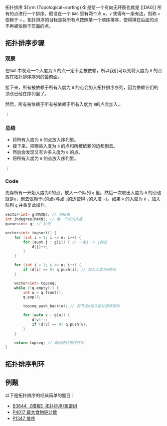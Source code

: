 拓扑排序 ${\rm (Topological~sorting)}$ 是给一个有向无环图也就是 [[DAG]] 所有的点进行一个排序。假设在一个 `DAG` 里有两个点 `u`，`v` 使得有一条有边，则称 `v` 依赖于 `u` 。拓扑排序的目标是将所有点按照某一个顺序排序，使得排在后面的点不再被依赖于前面的点。

## 拓扑排序步骤
### 观察
在`DAG` 中发现一个入度为 `0` 的点一定不会被依赖，所以我们可以先将入度为 `0` 的点放在拓扑排序序列的最前面。

接下来，所有被依赖于所有入度为 `0` 的点会加入拓扑排序序列，因为依赖它们的顶点已经在序列里了。

然后，所有被依赖于所有被依赖于所有入度为 `0`的点会加入$\dots$

$\vdots$
### 总结
- 将所有入度为 `0` 的点放入序列里。
- 接下来，把哪些入度为 `0` 的点和所被依赖的边都删去。
- 然后会发现又有许多入度为 `0` 的点。
- 将所有入度为 `0` 的点放入序列里。

$\vdots$
### Code
先存所有一开始入度为0的点，放入一个队列 `q` 里。然后一次取出入度为 `0` 的点也就是`u`，删去依赖于`u`的点`v`与点 `u`的边使得 `v`的入度 `-1`。如果 `v` 的入度为 `0` ，加入队列 `q` 并重复此操作。
```cpp
vector<int> g[MAXN]; // 邻接表
int indegree[MAXN]; // 每一个点的入度
queue<int> q; // 队列

vector<int> topsort() {
	for (int i = 1; i <= n; i++) {
		for (auot j : g[i]) { // 一条i -> j的边
			d[j]++;
		}
	}

	for (int i = 1; i <= n; i++) {
		if (d[i] == 0) q.push(i); // 加入入度为0的点
	}

	vector<int> topseq;
	while (!q.empty()) {
		int u = q.front();
		q.pop();

		topseq.push_back(u); // 将节点u加入拓扑排序序列

		for (auto v : g[u]) {
			d[v]--;
			if (d[v] == 0) q.push(v);
		}
	}

	return topseq; // 返回拓扑排序序列
}
```
## 拓扑排序判环
## 例题
以下是拓扑排序的经典简单的题目：

- [B3644 【模板】拓扑排序/家谱树](https://www.luogu.com.cn/problem/B3644)
- [P4017 最大食物链计数](https://www.luogu.com.cn/problem/P4017)
- [P1347 排序](https://www.luogu.com.cn/problem/P1347)